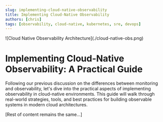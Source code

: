 ```yaml
---
slug: implementing-cloud-native-observability
title: Implementing Cloud-Native Observability
authors: [chris]
tags: [observability, cloud-native, kubernetes, sre, devops]
---
```


<div class="text--center"> 
  ![Cloud Native Observability Architecture](./cloud-native-obs.png)
</div>

# Implementing Cloud-Native Observability: A Practical Guide

Following our previous discussion on the differences between monitoring and observability, let's dive into the practical aspects of implementing observability in cloud-native environments. This guide will walk through real-world strategies, tools, and best practices for building observable systems in modern cloud architectures.

<!--truncate-->

[Rest of content remains the same...]